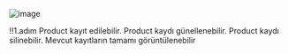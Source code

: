 ![image](https://github.com/user-attachments/assets/e9938534-bbf8-40ec-9077-3979be096297)

!!1.adım 
Product kayıt edilebilir.
Product kaydı günellenebilir.
Product kaydı silinebilir.
Mevcut kayıtların tamamı görüntülenebilir
